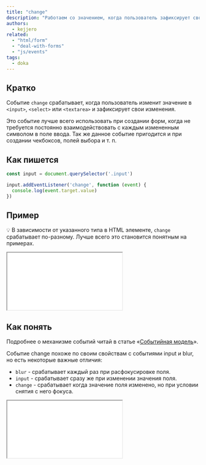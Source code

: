 ```yaml
---
title: "change"
description: "Работаем со значением, когда пользователь зафиксирует свои изменения"
authors:
  - kejjero
related:
  - "html/form"
  - "deal-with-forms"
  - "js/events"
tags:
  - doka
---
```


## Кратко

Событие `change` срабатывает, когда пользователь изменит значение в `<input>`, `<select>` или `<textarea>` и зафиксирует свои изменения.

Это событие лучше всего использовать при создании форм, когда не требуется постоянно взаимодействовать с каждым измененным символом в поле ввода. Так же данное событие пригодится и при создании чекбоксов, полей выбора и т. п.

## Как пишется

```js
const input = document.querySelector('.input')

input.addEventListener('change', function (event) {
  console.log(event.target.value)
})
```

## Пример

💡 В зависимости от указанного типа в HTML элементе, `change` срабатывает по-разному. Лучше всего это становится понятным на примерах.

<iframe title="Демонстрация работы — change() — Дока" src="demos/index"></iframe>

## Как понять

Подробнее о механизме событий читай в статье «[Событийная модель](/js/events)».

Событие change похоже по своим свойствам с событиями input и blur, но есть некоторые важные отличия:

+ `blur` - срабатывает каждый раз при расфокусировке поля.
+ `input` - срабатывает сразу же при изменении значения поля.
+ `change` - срабатывает когда значение поля изменено, но при условии снятия с него фокуса.

<iframe title="Демонстрация в чем различие между событиями blur, input и change? — Дока" src="demos/compare"></iframe>
